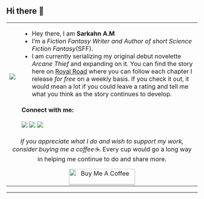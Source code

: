 ## Hi there 👋
<table>
  <tr>
    <td><img src="https://c.tenor.com/GN73MKBawZYAAAAi/busy-cute.gif"></td>
    <td>
      <ul>
        <li>Hey there, I am <strong>Sarkahn A.M</strong></li>
        <li>I’m a <em>Fiction Fantasy Writer and Author of short Science Fiction Fantasy</em>(SFF).</li>
        <li>I am currently serializing my original debut novelette <em>Arcane Thief</em> and expanding on it. You can find the story here on <a href="https://www.royalroad.com/author-dashboard/dashboard/113229">Royal Road</a> where you can follow each chapter I release <em>for free</em> on a weekly basis. If you check it out, it would mean a lot if you could leave a rating and tell me what you think as the story continues to develop.</li>
      </ul>
      <h4>Connect with me:</h4>
      <a href="mailto:sarkahn.am@gmail.com"><img src="https://img.icons8.com/dusk/40/000000/new-post.png"/></a>
      <a href="https://sarkahnam.github.io/"><img src="https://img.icons8.com/dusk/40/000000/internet--v1.png"/></a>
      <a href="https://twitter.com/SarkahnAm"><img src="https://img.icons8.com/dusk/40/000000/twitter.png"/></a>
    </td>
  </tr>
  <tr>
    <td align="center" colspan="2">
      <p><i>If you appreciate what I do and wish to support my work, consider buying me a coffee☕</i>. Every cup would go a long way in helping me continue to do and share more.</p>
      <a href="https://ko-fi.com/sarkahnam" target="_blank"><img src="https://www.buymeacoffee.com/assets/img/custom_images/orange_img.png" alt="Buy Me A Coffee" style="height: 41px !important;width: 174px !important;box-shadow: 0px 3px 2px 0px rgba(190, 190, 190, 0.5) !important;-webkit-box-shadow: 0px 3px 2px 0px rgba(190, 190, 190, 0.5) !important;" ></a>
    </td>
  </tr>
</table>

------



